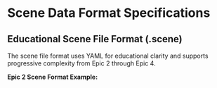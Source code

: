 # Scene Data Format Specifications

## Educational Scene File Format (.scene)

The scene file format uses YAML for educational clarity and supports progressive complexity from Epic 2 through Epic 4.

**Epic 2 Scene Format Example:**
```yaml